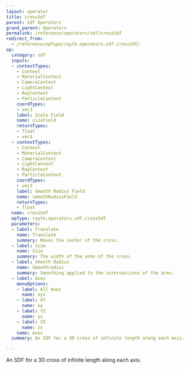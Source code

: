 ```yaml
---
layout: operator
title: crossSdf
parent: Sdf Operators
grand_parent: Operators
permalink: /reference/operators/sdf/crossSdf
redirect_from:
  - /reference/opType/raytk.operators.sdf.crossSdf/
op:
  category: sdf
  inputs:
  - contextTypes:
    - Context
    - MaterialContext
    - CameraContext
    - LightContext
    - RayContext
    - ParticleContext
    coordTypes:
    - vec3
    label: Scale Field
    name: sizeField
    returnTypes:
    - float
    - vec4
  - contextTypes:
    - Context
    - MaterialContext
    - CameraContext
    - LightContext
    - RayContext
    - ParticleContext
    coordTypes:
    - vec3
    label: Smooth Radius Field
    name: smoothRadiusField
    returnTypes:
    - float
  name: crossSdf
  opType: raytk.operators.sdf.crossSdf
  parameters:
  - label: Translate
    name: Translate
    summary: Moves the center of the cross.
  - label: Size
    name: Size
    summary: The width of the arms of the cross.
  - label: Smooth Radius
    name: Smoothradius
    summary: Smoothing applied to the intersections of the arms.
  - label: Axes
    menuOptions:
    - label: All Axes
      name: xyz
    - label: XY
      name: xy
    - label: YZ
      name: yz
    - label: ZX
      name: zx
    name: Axes
  summary: An SDF for a 3D cross of infinite length along each axis.

---
```



An SDF for a 3D cross of infinite length along each axis.